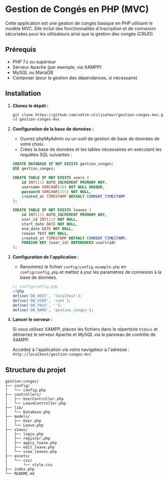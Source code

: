# Gestion de Congés en PHP (MVC)

Cette application est une gestion de congés basique en PHP utilisant le modèle MVC. Elle inclut des fonctionnalités d'inscription et de connexion sécurisées pour les utilisateurs ainsi que la gestion des congés (CRUD).

## Prérequis

- PHP 7.x ou supérieur
- Serveur Apache (par exemple, via XAMPP)
- MySQL ou MariaDB
- Composer (pour la gestion des dépendances, si nécessaire)

## Installation

1. **Clonez le dépôt :**

    ```sh
    git clone https://github.com/votre-utilisateur/gestion-conges-mvc.git
    cd gestion-conges-mvc
    ```

2. **Configuration de la base de données :**

    - Ouvrez phpMyAdmin ou un outil de gestion de base de données de votre choix.
    - Créez la base de données et les tables nécessaires en exécutant les requêtes SQL suivantes :

    ```sql
    CREATE DATABASE IF NOT EXISTS gestion_conges;
    USE gestion_conges;

    CREATE TABLE IF NOT EXISTS users (
        id INT(11) AUTO_INCREMENT PRIMARY KEY,
        username VARCHAR(50) NOT NULL UNIQUE,
        password VARCHAR(255) NOT NULL,
        created_at TIMESTAMP DEFAULT CURRENT_TIMESTAMP
    );

    CREATE TABLE IF NOT EXISTS leaves (
        id INT(11) AUTO_INCREMENT PRIMARY KEY,
        user_id INT(11) NOT NULL,
        start_date DATE NOT NULL,
        end_date DATE NOT NULL,
        reason TEXT NOT NULL,
        created_at TIMESTAMP DEFAULT CURRENT_TIMESTAMP,
        FOREIGN KEY (user_id) REFERENCES users(id)
    );
    ```

3. **Configuration de l'application :**

    - Renommez le fichier `config/config.example.php` en `config/config.php` et mettez à jour les paramètres de connexion à la base de données.

    ```php
    // config/config.php
    <?php
    define('DB_HOST', 'localhost');
    define('DB_USER', 'root');
    define('DB_PASS', '');
    define('DB_NAME', 'gestion_conges');
    ```

4. **Lancer le serveur :**

    Si vous utilisez XAMPP, placez les fichiers dans le répertoire `htdocs` et démarrez le serveur Apache et MySQL via le panneau de contrôle de XAMPP.

    Accédez à l'application via votre navigateur à l'adresse : `http://localhost/gestion-conges-mvc`

## Structure du projet

```plaintext
gestion-conges/
├── config/
│   └── config.php
├── controllers/
│   ├── UserController.php
│   └── LeaveController.php
├── lib/
│   └── Database.php
├── models/
│   ├── User.php
│   └── Leave.php
├── views/
│   ├── login.php
│   ├── register.php
│   ├── apply_leave.php
│   ├── edit_leave.php
│   └── view_leaves.php
├── assets/
│   └── css/
│       └── style.css
├── index.php
└── README.md
